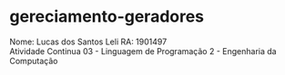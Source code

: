 # gereciamento-geradores
Nome: Lucas dos Santos Leli RA: 1901497 <br/>
Atividade Continua 03 - Linguagem de Programação 2 - Engenharia da Computação

